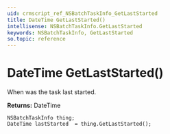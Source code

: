 ```yaml
---
uid: crmscript_ref_NSBatchTaskInfo_GetLastStarted
title: DateTime GetLastStarted()
intellisense: NSBatchTaskInfo.GetLastStarted
keywords: NSBatchTaskInfo, GetLastStarted
so.topic: reference
---
```


# DateTime GetLastStarted()

When was the task last started.

**Returns:** DateTime

```crmscript
NSBatchTaskInfo thing;
DateTime lastStarted  = thing.GetLastStarted();
```


